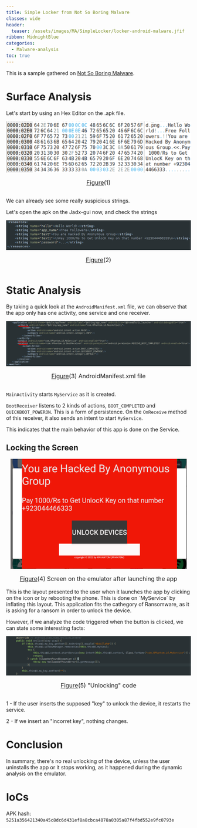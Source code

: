 ```yaml
---
title: Simple Locker from Not So Boring Malware 
classes: wide
header:
  teaser: /assets/images/MA/SimpleLocker/locker-android-malware.jfif
ribbon: MidnightBlue
categories:
  - Malware-analysis
toc: true
---
```


This is a sample gathered on [Not So Boring Malware](https://maldroid.github.io/android-malware-samples/).

# Surface Analysis

Let's start by using an Hex Editor on the .apk file.

<p align="center">
  <img src="\assets\images\MA\SimpleLocker\1.png" />
</p>
<center><font size="3"> <u>Figure</u>(1)<u></u> </font></center>
<br>

We can already see some really suspicious strings. 


Let's open the apk on the Jadx-gui now, and check the strings 

<p align="center">
  <img src="\assets\images\MA\SimpleLocker\2.png" />
</p>
<center><font size="3"> <u>Figure</u>(2)<u></u> </font></center>
<br>



# Static Analysis

By taking a quick look at the `AndroidManifest.xml` file, we can observe that the app only has one activity, one service and one receiver.
<p align="center">
  <img src="/assets/images/MA/SimpleLocker/3.png" />
</p>
<center><font size="3"> <u>Figure</u>(3) AndroidManifest.xml file<u></u> </font></center>
<br>

`MainActivity` starts `MyService` as it is created.

`BootReceiver` listens to 2 kinds of actions, `BOOT_COMPLETED` and `QUICKBOOT_POWERON`. This is a form of persistence. 
On the `OnReceive` method of this receiver, it also sends an intent to start `MyService`.

This indicates that the main behavior of this app is done on the Service.


## Locking the Screen


<p align="center">
  <img src="/assets/images/MA/SimpleLocker/4.png" />
</p>
<center><font size="3"> <u>Figure</u>(4) Screen on the emulator after launching the app<u></u> </font></center>
<br>
This is the layout presented to the user when it launches the app by clicking on the icon or by rebooting the phone.
This is done on `MyService` by inflating this layout.
This application fits the cathegory of Ransomware, as it is asking for a ransom in order to unlock the device.

However, if we analyze the code triggered when the button is clicked, we can state some interesting facts:

<p align="center">
  <img src="/assets/images/MA/SimpleLocker/5.png" />
</p>
<center><font size="3"> <u>Figure</u>(5) "Unlocking" code<u></u> </font></center>
<br>

1 - If the user inserts the supposed "key" to unlock the device, it restarts the service.

2 - If we insert an "incorret key", nothing changes.



# Conclusion

In summary, there's no real unlocking of the device, unless the user uninstalls the app or it stops working, as it happened during the dynamic analysis on the emulator.


# IoCs


APK hash: `5251a356421340a45c8dc6d431ef8a8cbca4078a0305a87f4fbd552e9fc0793e`

